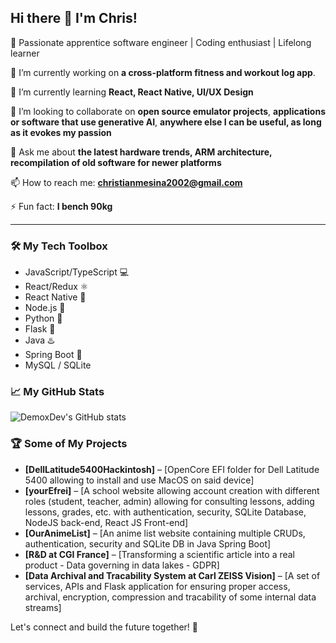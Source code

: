## Hi there 👋 I'm Chris!

🚀 Passionate apprentice software engineer | Coding enthusiast | Lifelong learner

🔭 I’m currently working on **a cross-platform fitness and workout log app**.

🌱 I’m currently learning **React, React Native, UI/UX Design**

👯 I’m looking to collaborate on **open source emulator projects**, **applications or software that use generative AI**, **anywhere else I can be useful, as long as it evokes my passion**

💬 Ask me about **the latest hardware trends, ARM architecture, recompilation of old software for newer platforms**

📫 How to reach me: **christianmesina2002@gmail.com**

⚡ Fun fact: **I bench 90kg**

---

### 🛠️ My Tech Toolbox

- JavaScript/TypeScript 💻
- React/Redux ⚛️
- React Native 📱
- Node.js 💚
- Python 🐍
- Flask 🍶
- Java ♨️
- Spring Boot 🍃
- MySQL / SQLite

### 📈 My GitHub Stats

![DemoxDev's GitHub stats](https://github-readme-stats.vercel.app/api?username=DemoxDev)

### 🏆 Some of My Projects

- **[DellLatitude5400Hackintosh]** – [OpenCore EFI folder for Dell Latitude 5400 allowing to install and use MacOS on said device]
- **[yourEfrei]** – [A school website allowing account creation with different roles (student, teacher, admin) allowing for consulting lessons, adding lessons, grades, etc. with authentication, security, SQLite Database, NodeJS back-end, React JS Front-end]
- **[OurAnimeList]** – [An anime list website containing multiple CRUDs, authentication, security and SQLite DB in Java Spring Boot]
- **[R&D at CGI France]** – [Transforming a scientific article into a real product - Data governing in data lakes - GDPR]
- **[Data Archival and Tracability System at Carl ZEISS Vision]** – [A set of services, APIs and Flask application for ensuring proper access, archival, encryption, compression and tracability of some internal data streams]

Let's connect and build the future together! 🤝
